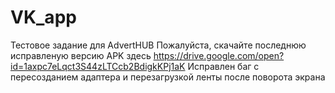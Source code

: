 # VK_app
Тестовое задание для AdvertHUB
Пожалуйста, скачайте последнюю исправленую версию APK здесь
https://drive.google.com/open?id=1axpc7eLqct3S44zLTCcb2BdigkKPj1aK
Исправлен баг с пересозданием адаптера и перезагрузкой ленты после поворота экрана
